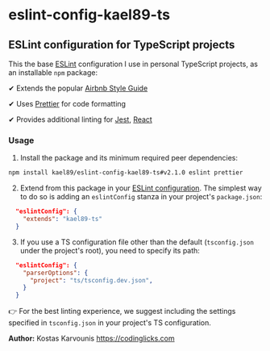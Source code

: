 # eslint-config-kael89-ts

## ESLint configuration for TypeScript projects

This the base [ESLint](https://eslint.org/) configuration I use in personal TypeScript projects, as an installable `npm` package:

✔ Extends the popular [Airbnb Style Guide](https://github.com/airbnb/javascript)

✔ Uses [Prettier](https://prettier.io/) for code formatting

✔ Provides additional linting for [Jest](https://jestjs.io/), [React](https://reactjs.org/)

### Usage

1. Install the package and its minimum required peer dependencies:

```bash
npm install kael89/eslint-config-kael89-ts#v2.1.0 eslint prettier
```

2. Extend from this package in your [ESLint configuration](https://eslint.org/docs/user-guide/configuring). The simplest way to do so is adding an `eslintConfig` stanza in your project's `package.json`:

```json
  "eslintConfig": {
    "extends": "kael89-ts"
  }
```

3. If you use a TS configuration file other than the default (`tsconfig.json` under the project's root), you need to specify its path:

```json
  "eslintConfig": {
    "parserOptions": {
      "project": "ts/tsconfig.dev.json",
    }
  }
```

👉 For the best linting experience, we suggest including the settings specified in `tsconfig.json` in your project's TS configuration.

**Author:** Kostas Karvounis https://codinglicks.com
